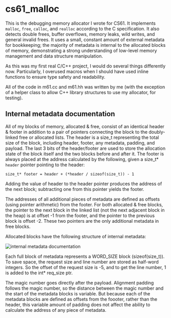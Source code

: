 cs61_malloc
===================

This is the debugging memory allocator I wrote for CS61. It implements `malloc`, `free`,
`calloc`, and `realloc` according to the C specification. It also detects double frees,
buffer overflows, memory leaks, wild writes, and general invalid frees. It uses a small,
constant amount of external metadata for bookkeeping; the majority of metadata is internal
to the allocated blocks of memory, demonstrating a strong understanding of low-level memory
management and data structure manipulation.

As this was my first real C/C++ project, I would do several things differently now. Particularly,
I overused macros when I should have used inline functions to ensure type safety and readability.

All of the code in m61.cc and m61.hh was written by me (with the exception of a helper class
to allow C++ library structures to use my allocator, for testing).

Internal metadata documentation
----------------------
All of my blocks of memory, allocated & free, consist of an identical header & footer
in addition to a pair of pointers connecting the block to the doubly-linked free or
allocated lists. The header is a size_t representing the total size of the block,
including header, footer, any metadata, padding, and payload. The last 3 bits of the header/footer
are used to store the allocation state of the block itself and the two blocks before and
after it. The footer is always placed at the address calculated by the following, given a
size_t* `header` pointer pointing to the header:
```
size_t* footer = header + (*header / sizeof(size_t)) - 1
```
Adding the value of header to the header pointer produces the address of the next block;
subtracting one from this pointer yields the footer.

The addresses of all additional pieces of metadata are defined as offsets (using pointer arithmetic)
from the footer. For both allocated & free blocks, the pointer to the next block in the linked list
(not the next adjacent block in the heap) is at offset -1 from the footer, and the pointer to the
previous block is offset -2. These two pointers are the only additional metadata in free blocks.

Allocated blocks have the following structure of internal metadata:

![internal metadata documentation](https://i.imgur.com/9uXgdoU.png)

Each full block of metadata represents a WORD_SIZE block (sizeof(size_t)). To save
space, the request size and line number are stored as half-word integers. So the offset
of the request size is -5, and to get the line number, 1 is added to the int* req_size ptr. 

The magic number goes directly after the payload. Alignment padding follows
the magic number, so the distance between the magic number and the start of the metadata
blocks is variable. But because each of the metadata blocks are defined as offsets from
the foooter, rather than the header, this variable amount of padding does not affect
the ability to calculate the address of any piece of metadata.
